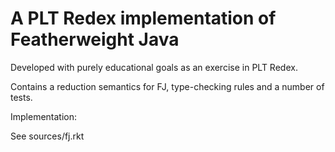 A PLT Redex implementation of Featherweight Java
================================================
  
Developed with purely educational goals as an exercise in PLT Redex.
  
Contains a reduction semantics for FJ, type-checking rules and a
number of tests.

Implementation:

See sources/fj.rkt

